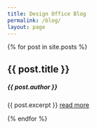 ```yaml
---
title: Design Office Blog
permalink: /blog/
layout: page
---
```


<div class="usa-width-three-fourths usa-layout-docs-main_content">

{% for post in site.posts %}
  <h2>{{ post.title }}</h2>
  <h5>{{ post.author }}</h5>
  <p>{{ post.excerpt }} <a href="{{ post.url }}">read more</a>
  </p>
{% endfor %}

</div>
